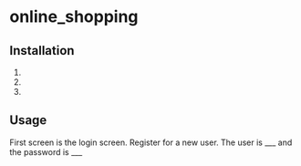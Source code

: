 # online_shopping

## Installation

1.
2.
3.

## Usage

First screen is the login screen. Register for a new user. The user is  ___ and the password is ___
